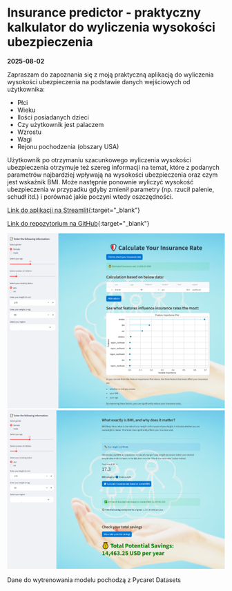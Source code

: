 
# **Insurance predictor** - praktyczny kalkulator do wyliczenia wysokości ubezpieczenia

**2025-08-02**

Zapraszam do zapoznania się z moją praktyczną aplikacją do wyliczenia wysokości ubezpieczenia na podstawie danych wejściowych od użytkownika:

- Płci
- Wieku
- Ilości posiadanych dzieci
- Czy użytkownik jest palaczem
- Wzrostu
- Wagi
- Rejonu pochodzenia (obszary USA)

Użytkownik po otrzymaniu szacunkowego wyliczenia wysokości ubezpieczenia otrzymuje też szereg  informacji na temat, które z podanych parametrów najbardziej wpływają na wysokości ubezpieczenia oraz czym jest wskaźnik BMI. Może następnie ponownie wyliczyć wysokość ubezpieczenia w przypadku gdyby zmienił parametry (np. rzucił palenie, schudł itd.) i porównać jakie poczyni wtedy oszczędności.

[Link do aplikacji na Streamlit](https://insurance-predictor-jaszczur1969.streamlit.app){:target="_blank"}

[Link do repozytorium na GitHub](https://github.com/Jaszczur1969/Insurance_prediction.git){:target="_blank"}

<img src="Screen_1.PNG" alt="Opis obrazka" width="800">

<img src="Screen_3.PNG" alt="Opis obrazka" width="800">


Dane do wytrenowania modelu pochodzą z Pycaret Datasets